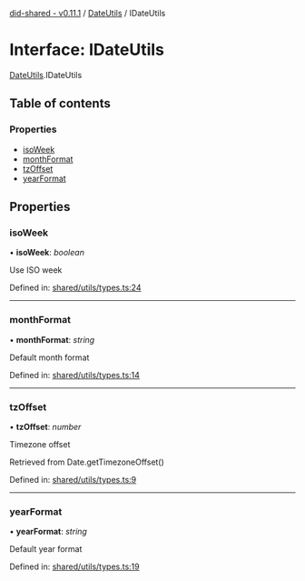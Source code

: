 [did-shared - v0.11.1](../README.md) / [DateUtils](../modules/dateutils.md) / IDateUtils

# Interface: IDateUtils

[DateUtils](../modules/dateutils.md).IDateUtils

## Table of contents

### Properties

- [isoWeek](dateutils.idateutils.md#isoweek)
- [monthFormat](dateutils.idateutils.md#monthformat)
- [tzOffset](dateutils.idateutils.md#tzoffset)
- [yearFormat](dateutils.idateutils.md#yearformat)

## Properties

### isoWeek

• **isoWeek**: *boolean*

Use ISO week

Defined in: [shared/utils/types.ts:24](https://github.com/Puzzlepart/did/blob/dev/shared/utils/types.ts#L24)

___

### monthFormat

• **monthFormat**: *string*

Default month format

Defined in: [shared/utils/types.ts:14](https://github.com/Puzzlepart/did/blob/dev/shared/utils/types.ts#L14)

___

### tzOffset

• **tzOffset**: *number*

Timezone offset

Retrieved from Date.getTimezoneOffset()

Defined in: [shared/utils/types.ts:9](https://github.com/Puzzlepart/did/blob/dev/shared/utils/types.ts#L9)

___

### yearFormat

• **yearFormat**: *string*

Default year format

Defined in: [shared/utils/types.ts:19](https://github.com/Puzzlepart/did/blob/dev/shared/utils/types.ts#L19)
